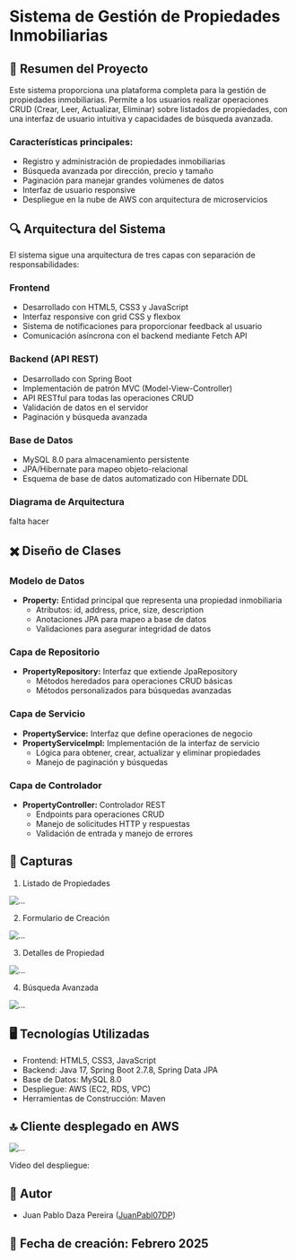 # Sistema de Gestión de Propiedades Inmobiliarias



## 📌 Resumen del Proyecto

Este sistema proporciona una plataforma completa para la gestión de propiedades inmobiliarias. Permite a los usuarios realizar operaciones CRUD (Crear, Leer, Actualizar, Eliminar) sobre listados de propiedades, con una interfaz de usuario intuitiva y capacidades de búsqueda avanzada.

### Características principales:

- Registro y administración de propiedades inmobiliarias
- Búsqueda avanzada por dirección, precio y tamaño
- Paginación para manejar grandes volúmenes de datos
- Interfaz de usuario responsive
- Despliegue en la nube de AWS con arquitectura de microservicios

## 🔍 Arquitectura del Sistema

El sistema sigue una arquitectura de tres capas con separación de responsabilidades:

### Frontend

- Desarrollado con HTML5, CSS3 y JavaScript
- Interfaz responsive con grid CSS y flexbox
- Sistema de notificaciones para proporcionar feedback al usuario
- Comunicación asíncrona con el backend mediante Fetch API

### Backend (API REST)

- Desarrollado con Spring Boot
- Implementación de patrón MVC (Model-View-Controller)
- API RESTful para todas las operaciones CRUD
- Validación de datos en el servidor
- Paginación y búsqueda avanzada

### Base de Datos

- MySQL 8.0 para almacenamiento persistente
- JPA/Hibernate para mapeo objeto-relacional
- Esquema de base de datos automatizado con Hibernate DDL

### Diagrama de Arquitectura

falta hacer

## ✖️ Diseño de Clases

### Modelo de Datos

- **Property:** Entidad principal que representa una propiedad inmobiliaria
    - Atributos: id, address, price, size, description
    - Anotaciones JPA para mapeo a base de datos
    - Validaciones para asegurar integridad de datos

### Capa de Repositorio

- **PropertyRepository:** Interfaz que extiende JpaRepository
    - Métodos heredados para operaciones CRUD básicas
    - Métodos personalizados para búsquedas avanzadas

### Capa de Servicio

- **PropertyService:** Interfaz que define operaciones de negocio
- **PropertyServiceImpl:** Implementación de la interfaz de servicio
    - Lógica para obtener, crear, actualizar y eliminar propiedades
    - Manejo de paginación y búsquedas

### Capa de Controlador

- **PropertyController:** Controlador REST
    - Endpoints para operaciones CRUD
    - Manejo de solicitudes HTTP y respuestas
    - Validación de entrada y manejo de errores

## 👀 Capturas

1. Listado de Propiedades

![...](img/img.png)

2. Formulario de Creación

![...](img/img_1.png)

3. Detalles de Propiedad

![...](img/img_2.png)

4. Búsqueda Avanzada

![...](img/img_3.png)

## 🖥️ Tecnologías Utilizadas

- Frontend: HTML5, CSS3, JavaScript
- Backend: Java 17, Spring Boot 2.7.8, Spring Data JPA
- Base de Datos: MySQL 8.0
- Despliegue: AWS (EC2, RDS, VPC)
- Herramientas de Construcción: Maven

## 🔝 Cliente desplegado en AWS

![...](img/img_4.png)

Video del despliegue:


## 📌 Autor

- Juan Pablo Daza Pereira ([JuanPabl07DP](https://github.com/JuanPabl07DP))

## 📅 **Fecha de creación: Febrero 2025**
